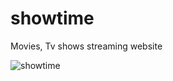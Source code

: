 # showtime
 Movies, Tv shows streaming website
 
 
![showtime](https://user-images.githubusercontent.com/69526660/125189805-984ac080-e257-11eb-9849-b62b9f42bbd5.gif)
